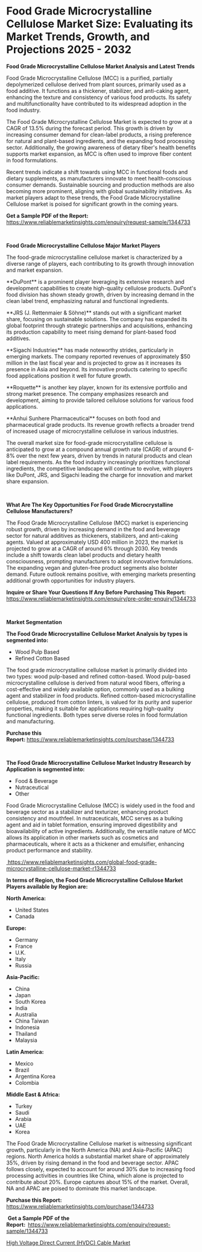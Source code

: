 <p><h1>Food Grade Microcrystalline Cellulose Market Size: Evaluating its Market Trends, Growth, and Projections 2025 - 2032</h1></p><p><strong>Food Grade Microcrystalline Cellulose Market Analysis and Latest Trends</strong></p>
<p><p>Food Grade Microcrystalline Cellulose (MCC) is a purified, partially depolymerized cellulose derived from plant sources, primarily used as a food additive. It functions as a thickener, stabilizer, and anti-caking agent, enhancing the texture and consistency of various food products. Its safety and multifunctionality have contributed to its widespread adoption in the food industry.</p><p>The Food Grade Microcrystalline Cellulose Market is expected to grow at a CAGR of 13.5% during the forecast period. This growth is driven by increasing consumer demand for clean-label products, a rising preference for natural and plant-based ingredients, and the expanding food processing sector. Additionally, the growing awareness of dietary fiber's health benefits supports market expansion, as MCC is often used to improve fiber content in food formulations.</p><p>Recent trends indicate a shift towards using MCC in functional foods and dietary supplements, as manufacturers innovate to meet health-conscious consumer demands. Sustainable sourcing and production methods are also becoming more prominent, aligning with global sustainability initiatives. As market players adapt to these trends, the Food Grade Microcrystalline Cellulose market is poised for significant growth in the coming years.</p></p>
<p><strong>Get a Sample PDF of the Report:&nbsp;</strong> <a href="https://www.reliablemarketinsights.com/enquiry/request-sample/1344733?utm_campaign=3291&utm_medium=2&utm_source=Github&utm_content=ia&utm_term=03042025&utm_id=food-grade-microcrystalline-cellulose">https://www.reliablemarketinsights.com/enquiry/request-sample/1344733</a></p>
<p>&nbsp;</p>
<p><strong>Food Grade Microcrystalline Cellulose Major Market Players</strong></p>
<p><p>The food-grade microcrystalline cellulose market is characterized by a diverse range of players, each contributing to its growth through innovation and market expansion. </p><p>**DuPont** is a prominent player leveraging its extensive research and development capabilities to create high-quality cellulose products. DuPont's food division has shown steady growth, driven by increasing demand in the clean label trend, emphasizing natural and functional ingredients.</p><p>**JRS (J. Rettenmaier & Söhne)** stands out with a significant market share, focusing on sustainable solutions. The company has expanded its global footprint through strategic partnerships and acquisitions, enhancing its production capability to meet rising demand for plant-based food additives.</p><p>**Sigachi Industries** has made noteworthy strides, particularly in emerging markets. The company reported revenues of approximately $50 million in the last fiscal year and is projected to grow as it increases its presence in Asia and beyond. Its innovative products catering to specific food applications position it well for future growth.</p><p>**Roquette** is another key player, known for its extensive portfolio and strong market presence. The company emphasizes research and development, aiming to provide tailored cellulose solutions for various food applications.</p><p>**Anhui Sunhere Pharmaceutical** focuses on both food and pharmaceutical grade products. Its revenue growth reflects a broader trend of increased usage of microcrystalline cellulose in various industries.</p><p>The overall market size for food-grade microcrystalline cellulose is anticipated to grow at a compound annual growth rate (CAGR) of around 6-8% over the next few years, driven by trends in natural products and clean label requirements. As the food industry increasingly prioritizes functional ingredients, the competitive landscape will continue to evolve, with players like DuPont, JRS, and Sigachi leading the charge for innovation and market share expansion.</p></p>
<p>&nbsp;</p>
<p><strong>What Are The Key Opportunities For Food Grade Microcrystalline Cellulose Manufacturers?</strong></p>
<p><p>The Food Grade Microcrystalline Cellulose (MCC) market is experiencing robust growth, driven by increasing demand in the food and beverage sector for natural additives as thickeners, stabilizers, and anti-caking agents. Valued at approximately USD 400 million in 2023, the market is projected to grow at a CAGR of around 6% through 2030. Key trends include a shift towards clean label products and dietary health consciousness, prompting manufacturers to adopt innovative formulations. The expanding vegan and gluten-free product segments also bolster demand. Future outlook remains positive, with emerging markets presenting additional growth opportunities for industry players.</p></p>
<p><strong>Inquire or Share Your Questions If Any Before Purchasing This Report:</strong> <a href="https://www.reliablemarketinsights.com/enquiry/pre-order-enquiry/1344733?utm_campaign=3291&utm_medium=2&utm_source=Github&utm_content=ia&utm_term=03042025&utm_id=food-grade-microcrystalline-cellulose">https://www.reliablemarketinsights.com/enquiry/pre-order-enquiry/1344733</a></p>
<p>&nbsp;</p>
<p><strong>Market Segmentation</strong></p>
<p><strong>The Food Grade Microcrystalline Cellulose Market Analysis by types is segmented into:</strong></p>
<p><ul><li>Wood Pulp Based</li><li>Refined Cotton Based</li></ul></p>
<p><p>The food grade microcrystalline cellulose market is primarily divided into two types: wood pulp-based and refined cotton-based. Wood pulp-based microcrystalline cellulose is derived from natural wood fibers, offering a cost-effective and widely available option, commonly used as a bulking agent and stabilizer in food products. Refined cotton-based microcrystalline cellulose, produced from cotton linters, is valued for its purity and superior properties, making it suitable for applications requiring high-quality functional ingredients. Both types serve diverse roles in food formulation and manufacturing.</p></p>
<p><strong>Purchase this Report:&nbsp;</strong><a href="https://www.reliablemarketinsights.com/purchase/1344733?utm_campaign=3291&utm_medium=2&utm_source=Github&utm_content=ia&utm_term=03042025&utm_id=food-grade-microcrystalline-cellulose">https://www.reliablemarketinsights.com/purchase/1344733</a></p>
<p>&nbsp;</p>
<p><strong>The Food Grade Microcrystalline Cellulose Market Industry Research by Application is segmented into:</strong></p>
<p><ul><li>Food & Beverage</li><li>Nutraceutical</li><li>Other</li></ul></p>
<p><p>Food Grade Microcrystalline Cellulose (MCC) is widely used in the food and beverage sector as a stabilizer and texturizer, enhancing product consistency and mouthfeel. In nutraceuticals, MCC serves as a bulking agent and aid in tablet formation, ensuring improved digestibility and bioavailability of active ingredients. Additionally, the versatile nature of MCC allows its application in other markets such as cosmetics and pharmaceuticals, where it acts as a thickener and emulsifier, enhancing product performance and stability.</p></p>
<p><a href="https://www.reliablemarketinsights.com/global-food-grade-microcrystalline-cellulose-market-r1344733?utm_campaign=3291&utm_medium=2&utm_source=Github&utm_content=ia&utm_term=03042025&utm_id=food-grade-microcrystalline-cellulose">&nbsp;https://www.reliablemarketinsights.com/global-food-grade-microcrystalline-cellulose-market-r1344733</a></p>
<p><strong>In terms of Region, the Food Grade Microcrystalline Cellulose Market Players available by Region are:</strong></p>
<p>
    <p> <strong> North America: </strong>
        <ul>
            <li>United States</li>
            <li>Canada</li>
        </ul>
        </p> 
    <p> <strong> Europe: </strong>
        <ul>
            <li>Germany</li>
            <li>France</li>
            <li>U.K.</li>
            <li>Italy</li>
            <li>Russia</li>
        </ul>
        </p> 
    <p> <strong> Asia-Pacific: </strong>
        <ul>
            <li>China</li>
            <li>Japan</li>
            <li>South Korea</li>
            <li>India</li>
            <li>Australia</li>
            <li>China Taiwan</li>
            <li>Indonesia</li>
            <li>Thailand</li>
            <li>Malaysia</li>
        </ul>
        </p> 
    <p> <strong> Latin America: </strong>
        <ul>
            <li>Mexico</li>
            <li>Brazil</li>
            <li>Argentina Korea</li>
            <li>Colombia</li>
        </ul>
        </p> 
    <p> <strong> Middle East & Africa: </strong>
        <ul>
            <li>Turkey</li>
            <li>Saudi</li>
            <li>Arabia</li>
            <li>UAE</li>
            <li>Korea</li>
        </ul>
    </p>
    </p>
<p><p>The Food Grade Microcrystalline Cellulose market is witnessing significant growth, particularly in the North America (NA) and Asia-Pacific (APAC) regions. North America holds a substantial market share of approximately 35%, driven by rising demand in the food and beverage sector. APAC follows closely, expected to account for around 30% due to increasing food processing activities in countries like China, which alone is projected to contribute about 20%. Europe captures about 15% of the market. Overall, NA and APAC are poised to dominate this market landscape.</p></p>
<p><strong>Purchase this Report: </strong><a href="https://www.reliablemarketinsights.com/purchase/1344733?utm_campaign=3291&utm_medium=2&utm_source=Github&utm_content=ia&utm_term=03042025&utm_id=food-grade-microcrystalline-cellulose">https://www.reliablemarketinsights.com/purchase/1344733</a></p>
<p>&nbsp;<strong>Get a Sample PDF of the Report:&nbsp;&nbsp;</strong><a href="https://www.reliablemarketinsights.com/enquiry/request-sample/1344733?utm_campaign=3291&utm_medium=2&utm_source=Github&utm_content=ia&utm_term=03042025&utm_id=food-grade-microcrystalline-cellulose">https://www.reliablemarketinsights.com/enquiry/request-sample/1344733</a></p>
<p><strong></strong></p>
<p><p><a href="https://github.com/sderolza/Market-Research-Report-List-1/blob/main/high-voltage-direct-current-hvdc-cable-market.md?utm_campaign=3291&utm_medium=2&utm_source=Github&utm_content=ia&utm_term=03042025&utm_id=food-grade-microcrystalline-cellulose">High Voltage Direct Current (HVDC) Cable Market</a></p></p>